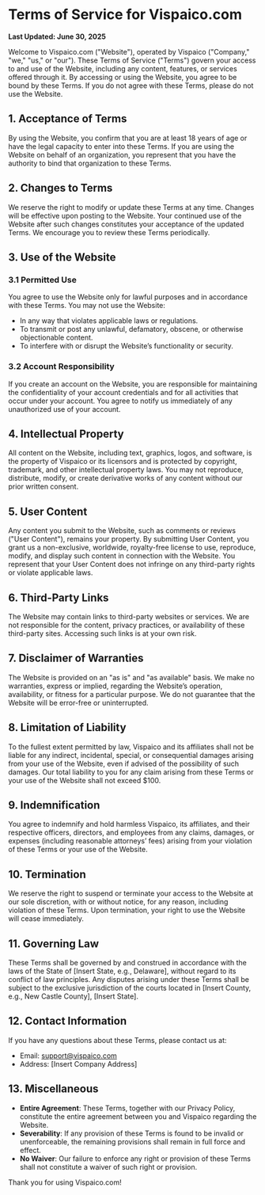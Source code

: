 # Terms of Service for Vispaico.com

**Last Updated: June 30, 2025**

Welcome to Vispaico.com ("Website"), operated by Vispaico ("Company," "we," "us," or "our"). These Terms of Service ("Terms") govern your access to and use of the Website, including any content, features, or services offered through it. By accessing or using the Website, you agree to be bound by these Terms. If you do not agree with these Terms, please do not use the Website.

## 1. Acceptance of Terms

By using the Website, you confirm that you are at least 18 years of age or have the legal capacity to enter into these Terms. If you are using the Website on behalf of an organization, you represent that you have the authority to bind that organization to these Terms.

## 2. Changes to Terms

We reserve the right to modify or update these Terms at any time. Changes will be effective upon posting to the Website. Your continued use of the Website after such changes constitutes your acceptance of the updated Terms. We encourage you to review these Terms periodically.

## 3. Use of the Website

### 3.1 Permitted Use
You agree to use the Website only for lawful purposes and in accordance with these Terms. You may not use the Website:
- In any way that violates applicable laws or regulations.
- To transmit or post any unlawful, defamatory, obscene, or otherwise objectionable content.
- To interfere with or disrupt the Website’s functionality or security.

### 3.2 Account Responsibility
If you create an account on the Website, you are responsible for maintaining the confidentiality of your account credentials and for all activities that occur under your account. You agree to notify us immediately of any unauthorized use of your account.

## 4. Intellectual Property

All content on the Website, including text, graphics, logos, and software, is the property of Vispaico or its licensors and is protected by copyright, trademark, and other intellectual property laws. You may not reproduce, distribute, modify, or create derivative works of any content without our prior written consent.

## 5. User Content

Any content you submit to the Website, such as comments or reviews ("User Content"), remains your property. By submitting User Content, you grant us a non-exclusive, worldwide, royalty-free license to use, reproduce, modify, and display such content in connection with the Website. You represent that your User Content does not infringe on any third-party rights or violate applicable laws.

## 6. Third-Party Links

The Website may contain links to third-party websites or services. We are not responsible for the content, privacy practices, or availability of these third-party sites. Accessing such links is at your own risk.

## 7. Disclaimer of Warranties

The Website is provided on an "as is" and "as available" basis. We make no warranties, express or implied, regarding the Website’s operation, availability, or fitness for a particular purpose. We do not guarantee that the Website will be error-free or uninterrupted.

## 8. Limitation of Liability

To the fullest extent permitted by law, Vispaico and its affiliates shall not be liable for any indirect, incidental, special, or consequential damages arising from your use of the Website, even if advised of the possibility of such damages. Our total liability to you for any claim arising from these Terms or your use of the Website shall not exceed $100.

## 9. Indemnification

You agree to indemnify and hold harmless Vispaico, its affiliates, and their respective officers, directors, and employees from any claims, damages, or expenses (including reasonable attorneys’ fees) arising from your violation of these Terms or your use of the Website.

## 10. Termination

We reserve the right to suspend or terminate your access to the Website at our sole discretion, with or without notice, for any reason, including violation of these Terms. Upon termination, your right to use the Website will cease immediately.

## 11. Governing Law

These Terms shall be governed by and construed in accordance with the laws of the State of [Insert State, e.g., Delaware], without regard to its conflict of law principles. Any disputes arising under these Terms shall be subject to the exclusive jurisdiction of the courts located in [Insert County, e.g., New Castle County], [Insert State].

## 12. Contact Information

If you have any questions about these Terms, please contact us at:
- Email: support@vispaico.com
- Address: [Insert Company Address]

## 13. Miscellaneous

- **Entire Agreement**: These Terms, together with our Privacy Policy, constitute the entire agreement between you and Vispaico regarding the Website.
- **Severability**: If any provision of these Terms is found to be invalid or unenforceable, the remaining provisions shall remain in full force and effect.
- **No Waiver**: Our failure to enforce any right or provision of these Terms shall not constitute a waiver of such right or provision.

Thank you for using Vispaico.com!